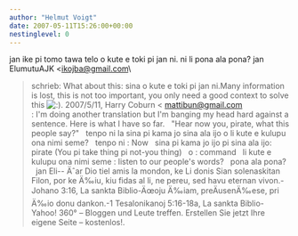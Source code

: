 ```yaml
---
author: "Helmut Voigt"
date: 2007-05-11T15:26:00+00:00
nestinglevel: 0
---
```

jan ike pi tomo tawa telo o kute e toki pi jan ni. ni li pona ala pona? jan ElumutuAJK <[ikojba@gmail.com](mailto://ikojba@gmail.com)\
> schrieb: What about this: sina o kute e toki pi jan ni.Many information is lost, this is not too important, you only need a good context to solve this ![:)](images/smilies/icon_e_smile.gif "Smile"). 2007/5/11, Harry Coburn < [mattibun@gmail.com](mailto://mattibun@gmail.com)\
>: I'm doing another translation but I'm banging my head hard against a sentence. Here is what I have so far.   "Hear now you, pirate, what this people say?"   tenpo ni la sina pi kama jo sina ala ijo o li kute e kulupu ona nimi seme?   tenpo ni : Now   sina pi kama jo ijo pi sina ala ijo: pirate (You pi take thing pi not-you thing)   o : command   li kute e kulupu ona nimi seme : listen to our people's words?   pona ala pona?   jan Eli--
 Äˆar Dio tiel amis la mondon, ke Li donis Sian solenaskitan Filon, por ke Ä‰iu, kiu fidas al li, ne pereu, sed havu eternan vivon.-Johano 3:16, La sankta Biblio-Äœoju Ä‰iam, preÄusenÄ‰ese, pri Ä‰io donu dankon.-1 Tesalonikanoj 5:16-18a, La sankta Biblio- Yahoo! 360° – Bloggen und Leute treffen. Erstellen Sie jetzt Ihre eigene Seite – kostenlos!.